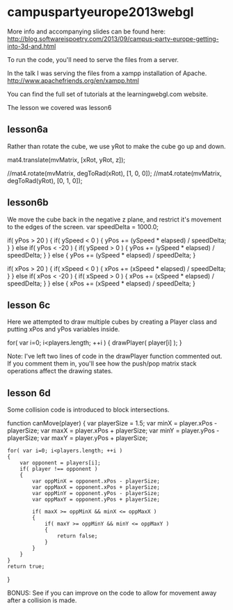 campuspartyeurope2013webgl
==========================

More info and accompanying slides can be found here: http://blog.softwareispoetry.com/2013/09/campus-party-europe-getting-into-3d-and.html

To run the code, you'll need to serve the files from a server.

In the talk I was serving the files from a xampp installation of Apache.
http://www.apachefriends.org/en/xampp.html

You can find the full set of tutorials at the learningwebgl.com website.

The lesson we covered was lesson6

lesson6a
--------
Rather than rotate the cube, we use yRot to make the cube go up and down.

mat4.translate(mvMatrix, [xRot, yRot, z]);

//mat4.rotate(mvMatrix, degToRad(xRot), [1, 0, 0]);
//mat4.rotate(mvMatrix, degToRad(yRot), [0, 1, 0]);



lesson6b
--------
We move the cube back in the negative z plane, and restrict it's movement to the edges of the screen.
var speedDelta = 1000.0;

if( yPos > 20 )
{
    if( ySpeed < 0 )
    {
        yPos += (ySpeed * elapsed) / speedDelta;
    }
}
else if( yPos < -20 )
{
    if( ySpeed > 0 )
    {
        yPos += (ySpeed * elapsed) / speedDelta;
    }
}
else
{
    yPos += (ySpeed * elapsed) / speedDelta;
}

if( xPos > 20 )
{
    if( xSpeed < 0 )
    {
        xPos += (xSpeed * elapsed) / speedDelta;
    }
}
else if( xPos < -20 )
{
    if( xSpeed > 0 )
    {
        xPos += (xSpeed * elapsed) / speedDelta;
    }
}
else
{
    xPos += (xSpeed * elapsed) / speedDelta;
}



lesson 6c
---------
Here we attempted to draw multiple cubes by creating a Player class and putting xPos and yPos variables inside.

for( var i=0; i<players.length; ++i )
{
	drawPlayer( player[i] );
}

Note: I've left two lines of code in the drawPlayer function commented out. If you comment them in, you'll see how the push/pop matrix stack operations affect the drawing states.



lesson 6d
---------
Some collision code is introduced to block intersections.

function canMove(player)
{
	var playerSize = 1.5;
	var minX = player.xPos - playerSize;
	var maxX = player.xPos + playerSize;
	var minY = player.yPos - playerSize;
	var maxY = player.yPos + playerSize;

	for( var i=0; i<players.length; ++i )
	{
	    var opponent = players[i];
	    if( player !== opponent )
	    {
	        var oppMinX = opponent.xPos - playerSize;
	        var oppMaxX = opponent.xPos + playerSize;
	        var oppMinY = opponent.yPos - playerSize;
	        var oppMaxY = opponent.yPos + playerSize;

	        if( maxX >= oppMinX && minX <= oppMaxX )
	        {
	            if( maxY >= oppMinY && minY <= oppMaxY )
	            {
	                return false;
	            }
	        }
	    }
	}
	return true;
}

BONUS: See if you can improve on the code to allow for movement away after a collision is made.
